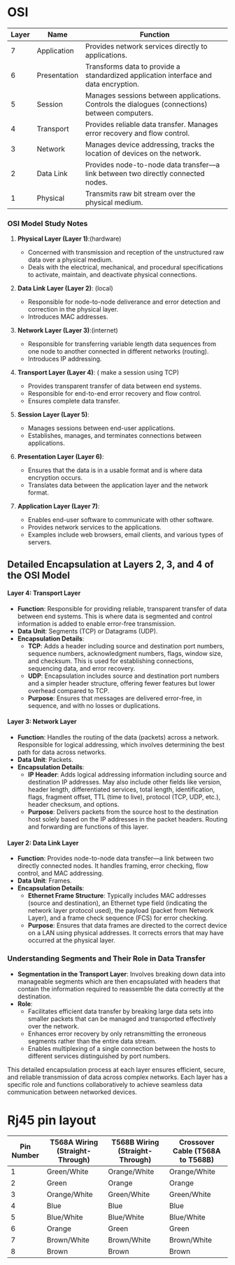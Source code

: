 
# OSI

| Layer | Name         | Function                                                                                       |
| ----- | ------------ | ---------------------------------------------------------------------------------------------- |
| 7     | Application  | Provides network services directly to applications.                                            |
| 6     | Presentation | Transforms data to provide a standardized application interface and data encryption.           |
| 5     | Session      | Manages sessions between applications. Controls the dialogues (connections) between computers. |
| 4     | Transport    | Provides reliable data transfer. Manages error recovery and flow control.                      |
| 3     | Network      | Manages device addressing, tracks the location of devices on the network.                      |
| 2     | Data Link    | Provides node-to-node data transfer—a link between two directly connected nodes.               |
| 1     | Physical     | Transmits raw bit stream over the physical medium.                                             |


### OSI Model Study Notes

1. **Physical Layer (Layer 1)**:(hardware)
   - Concerned with transmission and reception of the unstructured raw data over a physical medium.
   - Deals with the electrical, mechanical, and procedural specifications to activate, maintain, and deactivate physical connections.

2. **Data Link Layer (Layer 2)**: (local)
   - Responsible for node-to-node deliverance and error detection and correction in the physical layer.
   - Introduces MAC addresses.

3. **Network Layer (Layer 3)**:(internet)
   - Responsible for transferring variable length data sequences from one node to another connected in different networks (routing).
   - Introduces IP addressing.

4. **Transport Layer (Layer 4)**: ( make a session using TCP)
   - Provides transparent transfer of data between end systems.
   - Responsible for end-to-end error recovery and flow control.
   - Ensures complete data transfer.

5. **Session Layer (Layer 5)**:
   - Manages sessions between end-user applications.
   - Establishes, manages, and terminates connections between applications.

6. **Presentation Layer (Layer 6)**:
   - Ensures that the data is in a usable format and is where data encryption occurs.
   - Translates data between the application layer and the network format.

7. **Application Layer (Layer 7)**:
   - Enables end-user software to communicate with other software.
   - Provides network services to the applications.
   - Examples include web browsers, email clients, and various types of servers.

## Detailed Encapsulation at Layers 2, 3, and 4 of the OSI Model

#### Layer 4: Transport Layer
- **Function**: Responsible for providing reliable, transparent transfer of data between end systems. This is where data is segmented and control information is added to enable error-free transmission.
- **Data Unit**: Segments (TCP) or Datagrams (UDP).
- **Encapsulation Details**:
  - **TCP**: Adds a header including source and destination port numbers, sequence numbers, acknowledgment numbers, flags, window size, and checksum. This is used for establishing connections, sequencing data, and error recovery.
  - **UDP**: Encapsulation includes source and destination port numbers and a simpler header structure, offering fewer features but lower overhead compared to TCP.
  - **Purpose**: Ensures that messages are delivered error-free, in sequence, and with no losses or duplications.

#### Layer 3: Network Layer
- **Function**: Handles the routing of the data (packets) across a network. Responsible for logical addressing, which involves determining the best path for data across networks.
- **Data Unit**: Packets.
- **Encapsulation Details**:
  - **IP Header**: Adds logical addressing information including source and destination IP addresses. May also include other fields like version, header length, differentiated services, total length, identification, flags, fragment offset, TTL (time to live), protocol (TCP, UDP, etc.), header checksum, and options.
  - **Purpose**: Delivers packets from the source host to the destination host solely based on the IP addresses in the packet headers. Routing and forwarding are functions of this layer.

#### Layer 2: Data Link Layer
- **Function**: Provides node-to-node data transfer—a link between two directly connected nodes. It handles framing, error checking, flow control, and MAC addressing.
- **Data Unit**: Frames.
- **Encapsulation Details**:
  - **Ethernet Frame Structure**: Typically includes MAC addresses (source and destination), an Ethernet type field (indicating the network layer protocol used), the payload (packet from Network Layer), and a frame check sequence (FCS) for error checking.
  - **Purpose**: Ensures that data frames are directed to the correct device on a LAN using physical addresses. It corrects errors that may have occurred at the physical layer.

### Understanding Segments and Their Role in Data Transfer
- **Segmentation in the Transport Layer**: Involves breaking down data into manageable segments which are then encapsulated with headers that contain the information required to reassemble the data correctly at the destination.
- **Role**:
  - Facilitates efficient data transfer by breaking large data sets into smaller packets that can be managed and transported effectively over the network.
  - Enhances error recovery by only retransmitting the erroneous segments rather than the entire data stream.
  - Enables multiplexing of a single connection between the hosts to different services distinguished by port numbers.

This detailed encapsulation process at each layer ensures efficient, secure, and reliable transmission of data across complex networks. Each layer has a specific role and functions collaboratively to achieve seamless data communication between networked devices.


# Rj45  pin layout


| Pin Number | T568A Wiring (Straight-Through) | T568B Wiring (Straight-Through) | Crossover Cable (T568A to T568B) |
|------------|---------------------------------|---------------------------------|----------------------------------|
| 1          | Green/White                     | Orange/White                    | Orange/White                     |
| 2          | Green                           | Orange                          | Orange                           |
| 3          | Orange/White                    | Green/White                     | Green/White                      |
| 4          | Blue                            | Blue                            | Blue                             |
| 5          | Blue/White                      | Blue/White                      | Blue/White                       |
| 6          | Orange                          | Green                           | Green                            |
| 7          | Brown/White                     | Brown/White                     | Brown/White                      |
| 8          | Brown                           | Brown                           | Brown                            |


